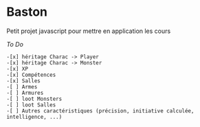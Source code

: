 # Baston
Petit projet javascript pour mettre en application les cours


_To Do_

    -[x] héritage Charac -> Player
    -[x] héritage Charac -> Monster
    -[x] XP
    -[x] Compétences
    -[x] Salles
    -[ ] Armes
    -[ ] Armures
    -[ ] loot Monsters
    -[ ] loot Salles
    -[ ] Autres caractéristiques (précision, initiative calculée, intelligence, ...)
